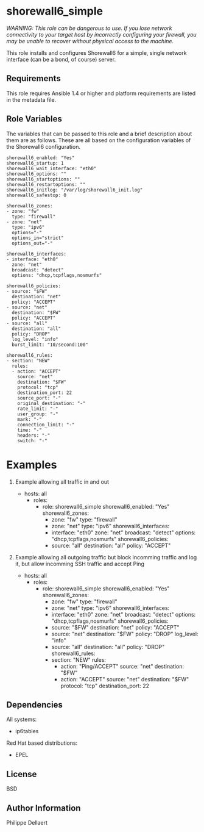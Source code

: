 shorewall6_simple
=================

_WARNING: This role can be dangerous to use. If you lose network connectivity
to your target host by incorrectly configuring your firewall, you may be
unable to recover without physical access to the machine._

This role installs and configures Shorewall6 for a simple, single network interface (can be a bond, of course) server.

Requirements
------------

This role requires Ansible 1.4 or higher and platform requirements are listed
in the metadata file.

Role Variables
--------------

The variables that can be passed to this role and a brief description about
them are as follows. These are all based on the configuration variables of the
Shorewall6 configuration.

    shorewall6_enabled: "Yes"
    shorewall6_startup: 1
    shorewall6_wait_interface: "eth0"
    shorewall6_options: ""
    shorewall6_startoptions: ""
    shorewall6_restartoptions: ""
    shorewall6_initlog: "/var/log/shorewall6_init.log"
    shorewall6_safestop: 0
    
    shorewall6_zones:
    - zone: "fw"
      type: "firewall"
    - zone: "net"
      type: "ipv6"
      options="-"
      options_in="strict"
      options_out="-"
    
    shorewall6_interfaces: 
    - interface: "eth0"
      zone: "net"
      broadcast: "detect"
      options: "dhcp,tcpflags,nosmurfs"
    
    shorewall6_policies:
    - source: "$FW"
      destination: "net"
      policy: "ACCEPT"
    - source: "net"
      destination: "$FW"
      policy: "ACCEPT"
    - source: "all"
      destination: "all"
      policy: "DROP"
      log_level: "info"
      burst_limit: "10/second:100"
    
    shorewall6_rules:
    - section: "NEW"
      rules:
      - action: "ACCEPT"
        source: "net"
        destination: "$FW"
        protocol: "tcp"
        destination_port: 22
        source_port: "-"
        original_destination: "-"
        rate_limit: "-"
        user_group: "-"
        mark: "-"
        connection_limit: "-"
        time: "-"
        headers: "-"
        switch: "-"

Examples
========

1) Example allowing all traffic in and out

    - hosts: all
      - roles:
        - role: shorewall6_simple
          shorewall6_enabled: "Yes"    
          shorewall6_zones:
          - zone: "fw"
            type: "firewall"
          - zone: "net"
            type: "ipv6"
          shorewall6_interfaces: 
          - interface: "eth0"
            zone: "net"
            broadcast: "detect"
            options: "dhcp,tcpflags,nosmurfs"
          shorewall6_policies:
          - source: "all"
            destination: "all"
            policy: "ACCEPT"

2) Example allowing all outgoing traffic but block incomming traffic and log
it, but allow incomming SSH traffic and accept Ping

    - hosts: all
      - roles:
        - role: shorewall6_simple
          shorewall6_enabled: "Yes"    
          shorewall6_zones:
          - zone: "fw"
            type: "firewall"
          - zone: "net"
            type: "ipv6"
          shorewall6_interfaces: 
          - interface: "eth0"
            zone: "net"
            broadcast: "detect"
            options: "dhcp,tcpflags,nosmurfs"
          shorewall6_policies:
          - source: "$FW"
            destination: "net"
            policy: "ACCEPT"
          - source: "net"
            destination: "$FW"
            policy: "DROP"
            log_level: "info"
          - source: "all"
            destination: "all"
            policy: "DROP"
          shorewall6_rules:
          - section: "NEW"
            rules:
            - action: "Ping/ACCEPT"
              source: "net"
              destination: "$FW"
            - action: "ACCEPT"
              source: "net"
              destination: "$FW"
              protocol: "tcp"
              destination_port: 22

Dependencies
------------

All systems:
- ip6tables

Red Hat based distributions:
- EPEL

License
-------

BSD

Author Information
------------------

Philippe Dellaert


